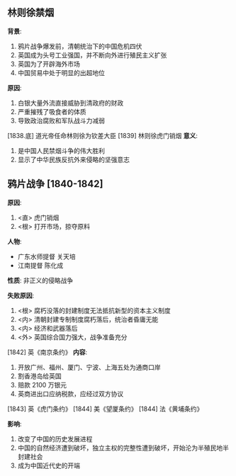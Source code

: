 ## 林则徐禁烟
**背景**:
1. 鸦片战争爆发前，清朝统治下的中国危机四伏
2. 英国成为头号工业强国，并不断向外进行殖民主义扩张
3. 英国为了开辟海外市场
4. 中国贸易中处于明显的出超地位

**原因**:
1. 白银大量外流直接威胁到清政府的财政
2. 严重摧残了吸食者的体质
3. 导致政治腐败和军队战斗力减弱

[1838.底] 道光帝任命林则徐为钦差大臣
[1839] 林则徐虎门销烟
**意义**:
1. 是中国人民禁烟斗争的伟大胜利
2. 显示了中华民族反抗外来侵略的坚强意志

## 鸦片战争 [1840-1842]
**原因**:
1. <直> 虎门销烟
2. <根> 打开市场，掠夺原料

**人物**:
+ 广东水师提督 关天培
+ 江南提督 陈化成

**性质**: 非正义的侵略战争

**失败原因**:
1. <根> 腐朽没落的封建制度无法抵抗新型的资本主义制度
2. <内> 清朝封建专制制度腐朽落后，统治者昏庸无能
3. <内> 经济和武器落后
4. <外> 英国综合国力强大，战争准备充分

[1842] 英《南京条约》
**内容**:
1. 开放广州、福州、厦门、宁波、上海五处为通商口岸
2. 割香港岛给英国
3. 赔款 2100 万银元
4. 英商进出口应纳税款，应经过双方协议

[1843] 英《虎门条约》
[1844] 美《望厦条约》
[1844] 法《黄埔条约》

**影响**:
1. 改变了中国的历史发展进程
2. 中国的自然经济遭到破坏，独立主权的完整性遭到破坏，开始沦为半殖民地半封建社会
3. 成为中国近代史的开端


